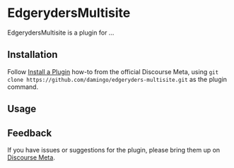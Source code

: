 # EdgerydersMultisite

EdgerydersMultisite is a plugin for ...

## Installation

Follow [Install a Plugin](https://meta.discourse.org/t/install-a-plugin/19157)
how-to from the official Discourse Meta, using `git clone https://github.com/damingo/edgeryders-multisite.git`
as the plugin command.

## Usage

## Feedback

If you have issues or suggestions for the plugin, please bring them up on
[Discourse Meta](https://meta.discourse.org).
